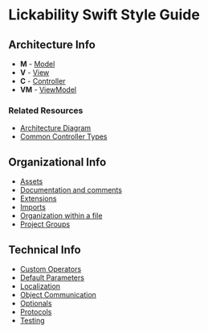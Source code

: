 # Lickability Swift Style Guide

## Architecture Info

* **M** - [Model](https://github.com/Lickability/swift-style-guide/blob/master/Model.md)
* **V** - [View](https://github.com/Lickability/swift-style-guide/blob/master/View.md)
* **C** - [Controller](https://github.com/Lickability/swift-style-guide/blob/master/Controller.md)
* **VM** - [ViewModel](https://github.com/Lickability/swift-style-guide/blob/master/ViewModel.md)

### Related Resources
* [Architecture Diagram](https://github.com/Lickability/swift-style-guide/blob/master/ArchitectureDiagram.md)
* [Common Controller Types](https://github.com/Lickability/swift-style-guide/blob/master/CommonControllerTypes.md)

## Organizational Info 
* [Assets](https://github.com/Lickability/swift-style-guide/blob/master/Assets.md)
* [Documentation and comments](https://github.com/Lickability/swift-style-guide/blob/master/DocumentationAndComments.md)
* [Extensions](https://github.com/Lickability/swift-style-guide/blob/master/Extensions.md)
* [Imports](https://github.com/Lickability/swift-style-guide/blob/master/Imports.md)
* [Organization within a file](https://github.com/Lickability/swift-style-guide/blob/master/OrganizationWithinAFile.md)
* [Project Groups](https://github.com/Lickability/swift-style-guide/blob/master/ProjectGroups.md)

## Technical Info
* [Custom Operators](https://github.com/Lickability/swift-style-guide/blob/rough-draft-readme/CustomOperators.md)
* [Default Parameters](https://github.com/Lickability/swift-style-guide/blob/rough-draft-readme/DefaultParameters.md)
* [Localization](https://github.com/Lickability/swift-style-guide/blob/rough-draft-readme/Localization.md)
* [Object Communication](https://github.com/Lickability/swift-style-guide/blob/rough-draft-readme/Object%20Communication.md)
* [Optionals](https://github.com/Lickability/swift-style-guide/blob/rough-draft-readme/Optionals.md)
* [Protocols](https://github.com/Lickability/swift-style-guide/blob/rough-draft-readme/Protocols.md)
* [Testing](https://github.com/Lickability/swift-style-guide/blob/rough-draft-readme/Testing.md)
